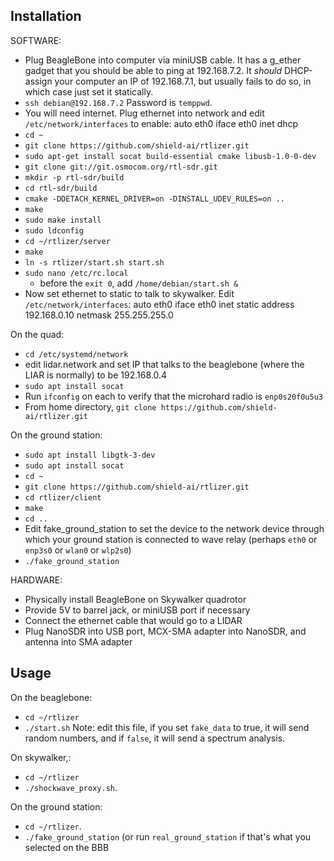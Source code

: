 Installation
------------

SOFTWARE:
- Plug BeagleBone into computer via miniUSB cable. It has a g_ether gadget that you should be able to ping at 192.168.7.2. It _should_ DHCP-assign your computer an IP of 192.168.7.1, but usually fails to do so, in which case just set it statically.
- `ssh debian@192.168.7.2`  Password is `temppwd`.
- You will need internet. Plug ethernet into network and edit `/etc/network/interfaces` to enable:
    auto eth0
    iface eth0 inet dhcp
- `cd ~`
- `git clone https://github.com/shield-ai/rtlizer.git`
- `sudo apt-get install socat build-essential cmake libusb-1.0-0-dev`
- `git clone git://git.osmocom.org/rtl-sdr.git`
- `mkdir -p rtl-sdr/build`
- `cd rtl-sdr/build`
- `cmake -DDETACH_KERNEL_DRIVER=on -DINSTALL_UDEV_RULES=on ..`
- `make`
- `sudo make install`
- `sudo ldconfig`
- `cd ~/rtlizer/server`
- `make`
- `ln -s rtlizer/start.sh start.sh`
- `sudo nano /etc/rc.local`
  - before the `exit 0`, add `/home/debian/start.sh &`
- Now set ethernet to static to talk to skywalker. Edit `/etc/network/interfaces`:
    auto eth0
    iface eth0 inet static
        address 192.168.0.10
        netmask 255.255.255.0
        
On the quad:
- `cd /etc/systemd/network`
- edit lidar.network and set IP that talks to the beaglebone (where the LIAR is normally) to be 192.168.0.4
- `sudo apt install socat`
- Run `ifconfig` on each to verify that the microhard radio is `enp0s20f0u5u3`
- From home directory, `git clone https://github.com/shield-ai/rtlizer.git`

On the ground station:
- `sudo apt install libgtk-3-dev`
- `sudo apt install socat`
- `cd ~`
- `git clone https://github.com/shield-ai/rtlizer.git`
- `cd rtlizer/client`
- `make`
- `cd ..`
- Edit fake_ground_station to set the device to the network device through which your ground station is connected to wave relay (perhaps `eth0` or `enp3s0` or `wlan0` or `wlp2s0`)
- `./fake_ground_station`



HARDWARE:
- Physically install BeagleBone on Skywalker quadrotor
- Provide 5V to barrel jack, or miniUSB port if necessary
- Connect the ethernet cable that would go to a LIDAR
- Plug NanoSDR into USB port, MCX-SMA adapter into NanoSDR, and antenna into SMA adapter

Usage
-----

On the beaglebone:
- `cd ~/rtlizer`
- `./start.sh`
Note: edit this file, if you set `fake_data` to true, it will
send random numbers, and if `false`, it will send a spectrum analysis.

On skywalker,:
- `cd ~/rtlizer`
- `./shockwave_proxy.sh`.

On the ground station:
- `cd ~/rtlizer`.
- `./fake_ground_station` (or run `real_ground_station` if that's what you selected on the BBB
